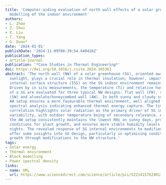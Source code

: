 ```yaml
---
title: 'Computer-aiding evaluation of north wall effects of a solar greenhouse: Multiphysics
  modelling of the indoor environment'
authors:
- L. Zhao
- Z. Shui
- X. Liu
- T. Yang
- G. Duan*
date: '2024-01-01'
publishDate: '2024-11-09T00:39:54.640416Z'
publication_types:
- article-journal
publication: '*Case Studies in Thermal Engineering*'
doi: https://doi.org/10.1016/j.csite.2024.105361
abstract: 'The north wall (NW) of a solar greenhouse (SG), oriented away from direct
  sunlight, plays a crucial role in thermal insulation; however, impacts of the NW
  internal surface structure (ISS) on the SG indoor environment remains underexplored.
  Driven by in situ measurements, the temperature (Ti) and relative humidity (RHi)
  of a SG are evaluated for three typical NW designs: flat wall (FW), striped wall
  (SW) and alveolate/honeycombed wall (AW). In both sunny and cloudy scenarios, the
  AW setup ensures a more favourable thermal environment, well aligned with the power
  spectral analysis indicating enhanced thermal energy capture. The time-lagged cross
  correlation highlights solar radiation as the primary driver of SG internal thermal
  variability, with outdoor temperature being of secondary relevance. Additionally,
  the AW setup consistently maintains the lowest RHi on sunny days, promoting optimal
  conditions for plant growth, and ensures more stable humidity levels during cloudy
  nights. The revealed response of SG internal environments to modified NW ISS should
  offer some insights into SG design, particularly in optimising conditions for plant
  growth through modifications to the NW structure.'
tags:
- Solar energy
- Thermal environment
- Block modelling
- Power spectral density
links:
- name: URL
  url: https://www.sciencedirect.com/science/article/pii/S2214157X24013923
---
```

